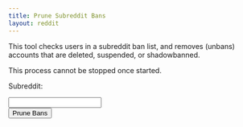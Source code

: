 ```yaml
---
title: Prune Subreddit Bans
layout: reddit
---
```


This tool checks users in a subreddit ban list, and removes (unbans) accounts that are deleted, suspended, or shadowbanned.

This process cannot be stopped once started.

<p>Subreddit:</p>
<input type="text" name="subreddit" id="sub-input"><br>
<button type="button" onClick="hitAPI()">Prune Bans</button>
<div id="display-result"><div>
<script>
function hitAPI() {
    var sub = document.getElementById('sub-input').value
    var x= new XMLHttpRequest();
    x.open("POST", "https://api.captainmeta4.me/reddit/prune_bans");
    x.withCredentials=true;
    x.setRequestHeader('Content-Type','application/x-www-form-urlencoded');
    x.onload=function displayView(){
        var y = document.getElementById('display-result');
        y.innerHTML=x.response;
    }
    var data = "subreddit="+sub
    x.send(data);
    var y = document.getElementById('display-result');
    y.innerHTML="<p>Sending...</p>";
}
